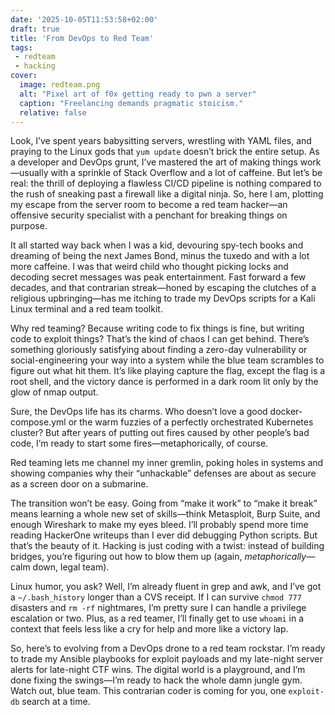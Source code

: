 ```yaml
---
date: '2025-10-05T11:53:58+02:00'
draft: true
title: 'From DevOps to Red Team'
tags:
 - redteam
 - hacking
cover:
  image: redteam.png
  alt: "Pixel art of f0x getting ready to pwn a server"
  caption: "Freelancing demands pragmatic stoicism."
  relative: false
---
```


Look, I’ve spent years babysitting servers, wrestling with YAML files, and praying to the Linux gods that `yum update` doesn’t brick the entire setup. As a developer and DevOps grunt, I’ve mastered the art of making things work—usually with a sprinkle of Stack Overflow and a lot of caffeine. But let’s be real: the thrill of deploying a flawless CI/CD pipeline is nothing compared to the rush of sneaking past a firewall like a digital ninja. So, here I am, plotting my escape from the server room to become a red team hacker—an offensive security specialist with a penchant for breaking things on purpose.

It all started way back when I was a kid, devouring spy-tech books and dreaming of being the next James Bond, minus the tuxedo and with a lot more caffeine. I was that weird child who thought picking locks and decoding secret messages was peak entertainment. Fast forward a few decades, and that contrarian streak—honed by escaping the clutches of a religious upbringing—has me itching to trade my DevOps scripts for a Kali Linux terminal and a red team toolkit.

Why red teaming? Because writing code to fix things is fine, but writing code to exploit things? That’s the kind of chaos I can get behind. There’s something gloriously satisfying about finding a zero-day vulnerability or social-engineering your way into a system while the blue team scrambles to figure out what hit them. It’s like playing capture the flag, except the flag is a root shell, and the victory dance is performed in a dark room lit only by the glow of nmap output.

Sure, the DevOps life has its charms. Who doesn’t love a good docker-compose.yml or the warm fuzzies of a perfectly orchestrated Kubernetes cluster? But after years of putting out fires caused by other people’s bad code, I’m ready to start some fires—metaphorically, of course. 

Red teaming lets me channel my inner gremlin, poking holes in systems and showing companies why their “unhackable” defenses are about as secure as a screen door on a submarine.

The transition won’t be easy. Going from “make it work” to “make it break” means learning a whole new set of skills—think Metasploit, Burp Suite, and enough Wireshark to make my eyes bleed. I’ll probably spend more time reading HackerOne writeups than I ever did debugging Python scripts. But that’s the beauty of it. Hacking is just coding with a twist: instead of building bridges, you’re figuring out how to blow them up (again, *metaphorically*—calm down, legal team).

Linux humor, you ask? Well, I’m already fluent in grep and awk, and I’ve got a `~/.bash_history` longer than a CVS receipt. If I can survive `chmod 777` disasters and `rm -rf` nightmares, I’m pretty sure I can handle a privilege escalation or two. Plus, as a red teamer, I’ll finally get to use `whoami` in a context that feels less like a cry for help and more like a victory lap.

So, here’s to evolving from a DevOps drone to a red team rockstar. I’m ready to trade my Ansible playbooks for exploit payloads and my late-night server alerts for late-night CTF wins. The digital world is a playground, and I’m done fixing the swings—I’m ready to hack the whole damn jungle gym. Watch out, blue team. This contrarian coder is coming for you, one `exploit-db` search at a time.
